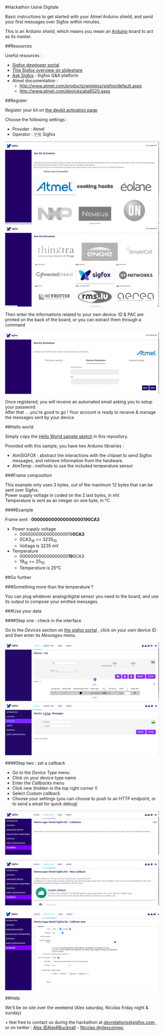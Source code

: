 #Hackathon Usine Digitale

Basic instructions to get started with your Atmel Arduino shield, and send your first messages over Sigfox within minutes.

This is an Arduino *shield*, which means you mean an [Arduino](http://arduino.cc) board to act as its master.



##Resources

Useful resources : 

* [Sigfox developer portal](http://makers.sigfox.com)
* [This Sigfox overview on slideshare](http://www.slideshare.net/nicolsc-slides/sigfox-makers-tour-bratislava)
* [Ask Sigfox](http://ask.sigfox.com) : Sigfox Q&A platform
* Atmel documentation :
	* http://www.atmel.com/products/wireless/sigfox/default.aspx
	* http://www.atmel.com/devices/ata8520.aspx


##Register

Register your kit on [the devkit activation page](http://backend.sigfox.com/activate) 

Choose the following settings : 

* Provider : Atmel
* Operator : 🇫🇷 Sigfox

![](./backend-screenshots/activate-provider.png)
![](./backend-screenshots/activate-operator.png)

Then enter the informations related to your own device.
ID & PAC are printed on the back of the board, or you can extract them through a command


![](./backend-screenshots/activate-device.png)


Once registered, you will receive an automated email asking you to setup your password.   
After that ... you're good to go ! Your account is ready to receive & manage the messages sent by your device


##Hello world

Simply copy the [Hello World sample sketch](./atmelhelloworld/atmelhelloworld.ino) in this repository. 

Provided with this sample, you have two Arduino librairies :

* AtmSIGFOX : abstract the interactions with the chipset to send Sigfox messages, and retrieve information from the hardware.
* AtmTemp : methods to use the included temperature sensor


###Frame composition

This example only uses 3 bytes, out of the maximum 12 bytes that can be sent over Sigfox.  
Power supply voltage in coded on the 2 last bytes, in mV.  
Temperature is sent as an integer on one byte, in °C.

####Example 

Frame sent : **000000000000000000190CA3**

* Power supply voltage
  * 00000000000000000019**0CA3**
  * 0CA3<sub>16</sub> == 3235<sub>10</sub> 
  * Voltage is 3235 mV
* Temperature
  * 000000000000000000**19**0CA3
  * 19<sub>16</sub> == 25<sub>10</sub>
  * Temperature is 25°C

##Go further

###Something more than the temperature ?

You can plug whatever analog/digital sensor you need to the board, and use its output to compose your emitted messages.


###Use your data

####Step one : check in the interface

Go to the _Devices_ section on [the sigfox portal](http://backend.sigfox.com) , click on your own device ID and then enter its _Messages_ menu.

![](./backend-screenshots/devices-menu.png)
![](./backend-screenshots/device-messages.png)


####Step two : set a callback

* Go to the _Device Type_ menu
* Click on your device type name
* Enter the _Callbacks_ menu
* Click _new_ (hidden in the top right corner !)
* Select _Custom callback_
* Choose your settings (you can choose to push to an HTTP endpoint, or to send a email for quick debug)


![Callbacks menu](./backend-screenshots/callbacks-menu.png)

![New callback](./backend-screenshots/new-callback.png)

![Callback settings](./backend-screenshots/callback-settings.png)


##Help

We'll be on site over the weekend (Alex saturday, Nicolas friday night & sunday)

\+ feel free to contact us during the hackathon at devrelations@sigfox.com , or on twitter : [Alex @AlexRBucknall](http://twitter.com/AlexRBucknall) - [Nicolas @nlesconnec](http://twitter.com/nlesconnec)
